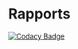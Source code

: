 # Rapports
[![Codacy Badge](https://api.codacy.com/project/badge/Grade/bfbd1d6d787d431383fb9fc361972aab)](https://app.codacy.com/app/vincent.cotini96/Rapports?utm_source=github.com&utm_medium=referral&utm_content=vince1396/Rapports&utm_campaign=Badge_Grade_Settings)